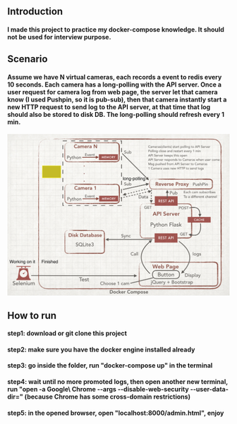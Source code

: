 ## Introduction
#### I made this project to practice my docker-compose knowledge. It should not be used for interview purpose.

## Scenario 
#### Assume we have N virtual cameras, each records a event to redis every 10 seconds. Each camera has a long-polling with the API server. Once a user request for camera log from web page, the server let that camera know (I used Pushpin, so it is pub-sub), then that camera instantly start a new HTTP request to send log to the API server, at that time that log should also be stored to disk DB. The long-polling should refresh every 1 min.  
![Image of Architecture](https://github.com/ZiyeHan/DockerComposeProject/blob/master/architecture.png)

## How to run
#### step1: download or git clone this project 
#### step2: make sure you have the docker engine installed already
#### step3: go inside the folder, run "docker-compose up" in the terminal
#### step4: wait until no more promoted logs, then open another new terminal, run "open -a Google\ Chrome --args --disable-web-security --user-data-dir="  (because Chrome has some cross-domain restrictions)
#### step5: in the opened browser, open "localhost:8000/admin.html", enjoy


